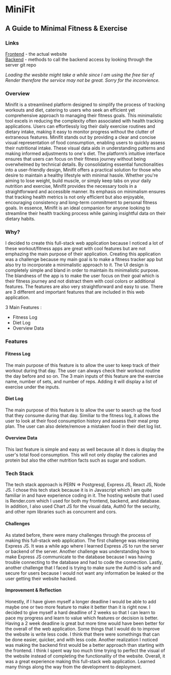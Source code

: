 # MiniFit
## A Guide to Minimal Fitness & Exercise
### Links
[Frontend](https://minifitfrontend.onrender.com) - the actual website <br/>
[Backend](https://minifitbackend.onrender.com) - methods to call the backend access by looking through the server git repo <br/>

_Loading the wesbite might take a while since I am using the free tier of Render therefore the service may not be great. Sorry for the inconvience._
### Overview
Minifit is a streamlined platform designed to simplify the process of tracking workouts and diet, catering to users who seek an efficient yet comprehensive approach to managing their fitness goals. This minimalistic tool excels in reducing the complexity often associated with health tracking applications. Users can effortlessly log their daily exercise routines and dietary intake, making it easy to monitor progress without the clutter of extraneous features. Minifit stands out by providing a clear and concise visual representation of food consumption, enabling users to quickly assess their nutritional intake. These visual data aids in understanding patterns and making informed adjustments to one's diet. The platform’s intuitive interface ensures that users can focus on their fitness journey without being overwhelmed by technical details. By consolidating essential functionalities into a user-friendly design, Minifit offers a practical solution for those who desire to maintain a healthy lifestyle with minimal hassle. Whether you're aiming to lose weight, build muscle, or simply keep tabs on your daily nutrition and exercise, Minifit provides the necessary tools in a straightforward and accessible manner. Its emphasis on minimalism ensures that tracking health metrics is not only efficient but also enjoyable, encouraging consistency and long-term commitment to personal fitness goals. In essence, Minifit is an ideal companion for anyone looking to streamline their health tracking process while gaining insightful data on their dietary habits.

### Why?
I decided to create this full-stack web application because I noticed a lot of these workout/fitness apps are great with cool features but are not emphazing the main purpose of their application. Creating this application was a challenge because my main goal is to make a fitness tracker app but also try to incorporate a minimalistic approach to it. The UI design is completely simple and bland in order to maintain its minimalistic purpose. The blandness of the app is to make the user focus on their goal which is their fitness journey and not distract them with cool colors or additional features. The features are also very straightforward and easy to use. There are 3 different and important features that are included in this web application.

3 Main Features :
- Fitness Log
- Diet Log
- Overview Data

### Features
#### Fitness Log
The main purpose of this feature is to allow the user to keep track of their workout during that day. The user can always check their workout routine the day before and so on. The 3 main inputs of this feature are the exercise name, number of sets, and number of reps. Adding it will display a list of exercise under the inputs. 

#### Diet Log
The main purpose of this feature is to allow the user to search up the food that they consume during that day. Similiar to the fitness log, it allows the user to look at their food consumption history and assess their meal prep plan. The user can also delete/remove a mistaken food in their diet log list. 

#### Overview Data
This last feature is simple and easy as well because all it does is display the user's total food consumption. This will not only display the calories and protein but also the other nutrition facts such as sugar and sodium. 

### Tech Stack
The tech stack approach is PERN => Postgresql, Express JS, React JS, Node JS. I chose this tech stack because it is in Javascript which I am quite familiar in and have experience coding in it. The hosting website that I used is Render.com which I used for both my frontend, backend, and database. In addition, I also used Chart JS for the visual data, Auth0 for the security, and other npm libraries such as concurrent and cors. 

#### Challenges
As stated before, there were many challenges through the process of making this full-stack web application. The first challenge was relearning Express JS. It was a while ago where I learned Express JS to run the server or backend of the server. Another challenge was understanding how to make Express JS communicate to the database because I was having trouble connecting to the database and had to code the connection. Lastly, another challenge that I faced is trying to make sure the Auth0 is safe and secure for users because I would not want any information be leaked or the user getting their website hacked.

#### Improvement & Reflection
Honestly, if I have given myself a longer deadline I would be able to add maybe one or two more feature to make it better than it is right now. I decided to give myself a hard deadline of 2 weeks so that I can learn to pace my progress and learn to value which features or decision is better. Having a 2 week deadline is great but more time would have been better for the overall of the web application. Some things that I would do to improve the website is write less code. I think that there were somethings that can be done easier, quicker, and with less code. Another realization I noticed was making the backend first would be a better approach than starting with the frontend. I think I spent way too much time trying to perfect the visual of the website instead of completing the functionality of the website. Overall, it was a great experience making this full-stack web application. Learned many things along the way from the development to deployment. 


